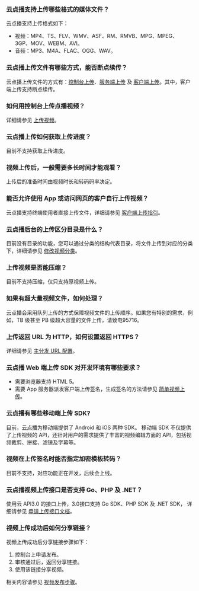 ### 云点播支持上传哪些格式的媒体文件？

云点播支持上传格式如下：
- 视频：MP4、TS、FLV、WMV、ASF、RM、RMVB、MPG、MPEG、3GP、MOV、WEBM、AVI。
- 音频：MP3、M4A、FLAC、OGG、WAV。

### 云点播上传文件有哪些方式，能否断点续传？
云点播上传文件的方式有：[控制台上传](https://intl.cloud.tencent.com/document/product/266/33890)、[服务端上传](https://intl.cloud.tencent.com/document/product/266/33912) 及 [客户端上传](https://intl.cloud.tencent.com/document/product/266/33921)。其中，客户端上传支持断点续传。

### 如何用控制台上传点播视频？
详细请参见 [上传视频](https://intl.cloud.tencent.com/document/product/266/33890)。


### 云点播上传如何获取上传进度？

目前不支持获取上传进度。

### 视频上传后，一般需要多长时间才能观看？
上传后的准备时间由视频时长和转码码率决定。

### 能否允许使用 App 或访问网页的客户自行上传视频？

云点播支持终端使用者直接上传文件，详细请参见 [客户端上传指引](https://intl.cloud.tencent.com/document/product/266/33921)。

### 云点播后台的上传区分目录是什么？
目前没有目录的功能，您可以通过分类的结构代表目录，将文件上传到对应的分类下，详细请参见 [修改视频分类](https://intl.cloud.tencent.com/document/product/266/33893)。

### 上传视频是否能压缩？
目前不支持压缩，仅只支持原视频上传。

### 如果有超大量视频文件，如何处理？

云点播会采用队列上传的方式保障视频文件的上传顺序。如果您有特别的需求，例如，TB 级甚至 PB 级超大容量的文件上传，请致电95716。
### 上传返回 URL 为 HTTP，如何设置返回 HTTPS？
详细请参见 [主分发 URL 配置](https://intl.cloud.tencent.com/document/product/266/33898)。

### 云点播 Web 端上传 SDK 对开发环境有哪些要求？
- 需要浏览器支持 HTML 5。
- 需要 App 服务器派发客户端上传签名，生成签名的方法请参见 [简单视频上传](https://intl.cloud.tencent.com/document/product/266/33924#simple-video-upload)。

### 云点播有哪些移动端上传 SDK?

目前，云点播为移动端提供了 Android 和 iOS 两种 SDK。
移动端 SDK 不仅提供了上传视频的 API，还针对用户的需求提供了丰富的视频编辑方面的 API，包括视频裁剪、拼接、滤镜及字幕等。

### 视频在上传签名时能否指定加密模板转码？
目前不支持，对应功能正在开发，后续会上线。

### 云点播视频上传接口是否支持 Go、PHP 及 .NET？
使用云 API3.0 的接口上传，3.0接口支持 Go SDK、PHP SDK 及 .NET SDK， 详细请参见 [申请上传接口文档](https://intl.cloud.tencent.com/document/product/266/34120#SDK)。



### 视频上传成功后如何分享链接？
视频上传成功后分享链接步骤如下：
1. 控制台上申请发布。
2. 审核通过后，返回分享链接。
3. 使用该链接分享视频。

相关内容请参见 [视频发布步骤](https://intl.cloud.tencent.com/document/product/266/33896#video-release-steps)。
